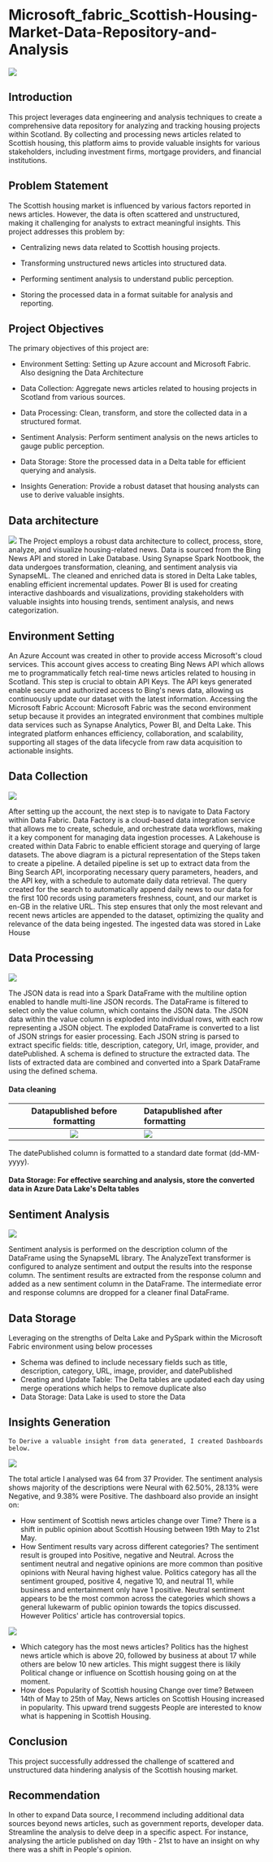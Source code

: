 # Microsoft_fabric_Scottish-Housing-Market-Data-Repository-and-Analysis
![](housing.jpg)
## Introduction
This project leverages data engineering and analysis techniques to create a comprehensive data repository for analyzing and tracking housing projects within Scotland. By collecting and processing news articles related to Scottish housing, this platform aims to provide valuable insights for various stakeholders, including investment firms, mortgage providers, and financial institutions.

## Problem Statement
The Scottish housing market is influenced by various factors reported in news articles. However, the data is often scattered and unstructured, making it challenging for analysts to extract meaningful insights.
This project addresses this problem by:

   * Centralizing news data related to Scottish housing projects.
  
   * Transforming unstructured news articles into structured data.
  
   * Performing sentiment analysis to understand public perception.
  
   * Storing the processed data in a format suitable for analysis and reporting.

## Project Objectives
The primary objectives of this project are:

 * Environment Setting: Setting up Azure account and Microsoft Fabric. Also designing the Data Architecture
  
 * Data Collection: Aggregate news articles related to housing projects in Scotland from various sources.
  
 * Data Processing: Clean, transform, and store the collected data in a structured format.
  
 * Sentiment Analysis: Perform sentiment analysis on the news articles to gauge public perception.
  
 * Data Storage: Store the processed data in a Delta table for efficient querying and analysis.
  
 * Insights Generation: Provide a robust dataset that housing analysts can use to derive valuable insights.

## Data architecture
![](Data_architecture.jpg)
The Project employs a robust data architecture to collect, process, store, analyze, and visualize housing-related news.
Data is sourced from the Bing News API and stored in Lake Database. Using Synapse Spark Nootbook, the data undergoes transformation, cleaning, and sentiment analysis via SynapseML.
The cleaned and enriched data is stored in Delta Lake tables, enabling efficient incremental updates. 
Power BI is used for creating interactive dashboards and visualizations, providing stakeholders with valuable insights into housing trends, sentiment analysis, and news categorization.

## Environment Setting
An Azure Account was created in other to provide access Microsoft's cloud services. This account gives access to creating Bing News API which allows me to programmatically fetch real-time news articles related to housing in Scotland. This step is crucial to obtain API Keys. The API keys generated enable secure and authorized access to Bing's news data, allowing us continuously update our dataset with the latest information.
Accessing the Microsoft Fabric Account: Microsoft Fabric was the second environment setup because it provides an integrated environment that combines multiple data services such as Synapse Analytics, Power BI, and Delta Lake.
This integrated platform enhances efficiency, collaboration, and scalability, supporting all stages of the data lifecycle from raw data acquisition to actionable insights.

## Data Collection
![](Data_ingestion.png)

After setting up the account, the next step is to navigate to Data Factory within Data Fabric. Data Factory is a cloud-based data integration service that allows me to create, schedule, and orchestrate data workflows, making it a key component for managing data ingestion processes.
A Lakehouse is created within Data Fabric to enable efficient storage and querying of large datasets.
The above diagram is a pictural representation of the Steps taken to create a pipeline.
A detailed pipeline is set up to extract data from the Bing Search API, incorporating necessary query parameters, headers, and the API key, with a schedule to automate daily data retrieval. The  query created for the search to automatically append daily news to our data for the first 100 records using parameters freshness, count, and our market is en-GB in the relative URL. This step ensures that only the most relevant and recent news articles are appended to the dataset, optimizing the quality and relevance of the data being ingested. The ingested data was stored in Lake House

## Data Processing
![](Data_transformation.png)

The JSON data is read into a Spark DataFrame with the multiline option enabled to handle multi-line JSON records.
The DataFrame is filtered to select only the value column, which contains the JSON data.
The JSON data within the value column is exploded into individual rows, with each row representing a JSON object.
The exploded DataFrame is converted to a list of JSON strings for easier processing.
Each JSON string is parsed to extract specific fields: title, description, category, Url, image, provider, and datePublished.
A schema is defined to structure the extracted data.
The lists of extracted data are combined and converted into a Spark DataFrame using the defined schema.

#### Data cleaning
Datapublished before formatting                        |   Datapublished after formatting
:----------------------------------------------------: | :-----------------------------------------------------
![](B4_date_formated.png)                              | ![](Data_formated.png)

The datePublished column is formatted to a standard date format (dd-MM-yyyy).

#### Data Storage: For effective searching and analysis, store the converted data in Azure Data Lake's Delta tables

## Sentiment Analysis
![](Data_Analysis.png)

Sentiment analysis is performed on the description column of the DataFrame using the SynapseML library.
The AnalyzeText transformer is configured to analyze sentiment and output the results into the response column.
The sentiment results are extracted from the response column and added as a new sentiment column in the DataFrame.
The intermediate error and response columns are dropped for a cleaner final DataFrame.

## Data Storage
Leveraging on the strengths of Delta Lake and PySpark within the Microsoft Fabric environment using below processes
* Schema was defined to include necessary fields such as title, description, category, URL, image, provider, and datePublished
* Creating and Update Table: The Delta tables are updated each day using merge operations which helps to remove duplicate also
* Data Storage: Data Lake is used to store the Data

##  Insights Generation
    To Derive a valuable insight from data generated, I created Dashboards below.
    
![](Dashbord_1.png)

The total article I analysed was 64 from 37 Provider. The sentiment analysis shows majority of the descriptions were Neural with 62.50%, 28.13% were Negative, and 9.38% were Positive.
The dashboard also provide an insight on:
*   How sentiment of Scottish news articles change over Time?
   There is a shift in public opinion about Scottish Housing between 19th May to 21st May. 
*  How Sentiment results vary across different categories?
   The sentiment result is grouped into Positive, negative and Neutral.
   Across the sentiment neutral and negative opinions are more common than positive opinions with Neural having highest value. Politics category has all the sentiment grouped, positive 4, negative 10, and neutral 11, while business and entertainment only have 1 positive.
Neutral sentiment appears to be the most common across the categories which shows a general lukewarm of public opinion towards the topics discussed. However Politics' article has controversial topics.
  
![](Dashboard_2.png)
*  Which category has the most news articles?
  Politics has the highest news article which is above 20, followed by business at about 17 while others are below 10 new articles. This might suggest there is likily Political change or influence on            Scottish housing going on at the moment.
* How does Popularity of Scottish housing Change over time?
    Between 14th of May to 25th of May, News articles on Scottish Housing increased in popularity. This upward trend suggests People are interested to know what is happening in Scottish Housing.

## Conclusion
   This project successfully addressed the challenge of scattered and unstructured data hindering analysis of the Scottish housing market.
      
## Recommendation
   In other to expand Data source, I recommend including additional data sources beyond news articles, such as government reports, developer data.
   Streamline the analysis to delve deep in a specific aspect. For instance, analysing the article published on day 19th - 21st to have an insight on why there was a shift in People's opinion.














